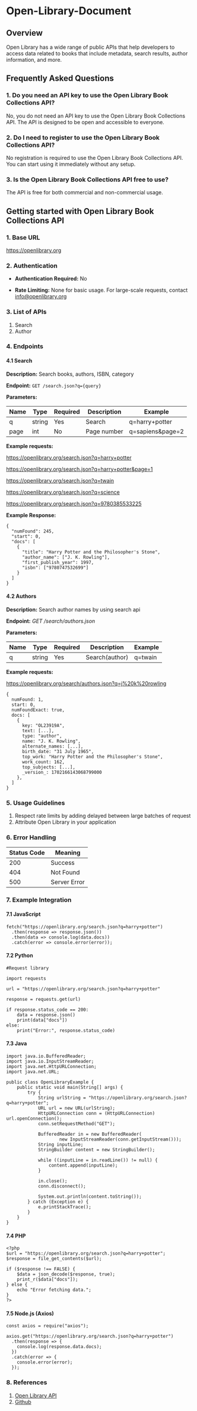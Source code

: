 # Open-Library-Document

## Overview

Open Library has a wide range of public APIs that help developers to access data related to books that include metadata, search results, author information, and more. 

## Frequently Asked Questions

### 1. Do you need an API key to use the Open Library Book Collections API?

No, you do not need an API key to use the Open Library Book Collections API. The API is designed to be open and accessible to everyone.

### 2. Do I need to register to use the Open Library Book Collections API?

No registration is required to use the Open Library Book Collections API. You can start using it immediately without any setup.

### 3. Is the Open Library Book Collections API free to use?

The API is free for both commercial and non-commercial usage.

## Getting started with Open Library Book Collections API

### 1. Base URL

<https://openlibrary.org>

### 2. Authentication 

- **Authentication Required:** No

- **Rate Limiting:** None for basic usage. For large-scale requests, contact <info@openlibrary.org>


### 3. List of APIs

1. Search
2. Author

### 4. Endpoints

#### 4.1 Search

**Description:** Search books, authors, ISBN, category

**Endpoint:** `GET /search.json?q={query}`

**Parameters:**

| Name | Type | Required | Description | Example |
|------|------|----------|-------------|---------|
| q    | string | Yes    | Search      | q=harry+potter|
| page | int  |  No      | Page number | q=sapiens&page=2 |

**Example requests:**

<https://openlibrary.org/search.json?q=harry+potter>

<https://openlibrary.org/search.json?q=harry+potter&page=1>

<https://openlibrary.org/search.json?q=twain>

<https://openlibrary.org/search.json?q=science>

<https://openlibrary.org/search.json?q=9780385533225>

**Example Response:**
```
{
  "numFound": 245,
  "start": 0,
  "docs": [
    {
      "title": "Harry Potter and the Philosopher's Stone",
      "author_name": ["J. K. Rowling"],
      "first_publish_year": 1997,
      "isbn": ["9780747532699"]
    }
  ]
}
```
#### 4.2 Authors

**Description:** Search author names by using search api

**Endpoint:**  *GET /search/authors.json*

**Parameters:**

| Name | Type | Required | Description | Example |
|------|------|----------|-------------|--------|
|q     | string | Yes    | Search(author) | q=twain |


**Example requests:**

<https://openlibrary.org/search/authors.json?q=j%20k%20rowling> 

```
{
  numFound: 1,
  start: 0,
  numFoundExact: true,
  docs: [
    {
      key: "OL23919A",
      text: [...],
      type: "author",
      name: "J. K. Rowling",
      alternate_names: [...],
      birth_date: "31 July 1965",
      top_work: "Harry Potter and the Philosopher's Stone",
      work_count: 162,
      top_subjects: [...],
      _version_: 1702166143068799000
    },
  ]
}
```

### 5. Usage Guidelines 

1. Respect rate limits by adding delayed between large batches of request
2. Attribute Open Library in your application 

### 6. Error Handling

| Status Code | Meaning |
|-------------| --------|
| 200         | Success |
| 404         | Not Found |
| 500         | Server Error |

### 7. Example Integration 

#### 7.1 JavaScript

```
fetch("https://openlibrary.org/search.json?q=harry+potter")
  .then(response => response.json())
  .then(data => console.log(data.docs))
  .catch(error => console.error(error));

```
#### 7.2 Python

```
#Request library

import requests

url = "https://openlibrary.org/search.json?q=harry+potter"

response = requests.get(url)

if response.status_code == 200:
    data = response.json()
    print(data["docs"])
else:
    print("Error:", response.status_code)

```
#### 7.3 Java

```
import java.io.BufferedReader;
import java.io.InputStreamReader;
import java.net.HttpURLConnection;
import java.net.URL;

public class OpenLibraryExample {
    public static void main(String[] args) {
        try {
            String urlString = "https://openlibrary.org/search.json?q=harry+potter";
            URL url = new URL(urlString);
            HttpURLConnection conn = (HttpURLConnection) url.openConnection();
            conn.setRequestMethod("GET");

            BufferedReader in = new BufferedReader(
                    new InputStreamReader(conn.getInputStream()));
            String inputLine;
            StringBuilder content = new StringBuilder();

            while ((inputLine = in.readLine()) != null) {
                content.append(inputLine);
            }

            in.close();
            conn.disconnect();

            System.out.println(content.toString());
        } catch (Exception e) {
            e.printStackTrace();
        }
    }
}

```
#### 7.4 PHP

```
<?php
$url = "https://openlibrary.org/search.json?q=harry+potter";
$response = file_get_contents($url);

if ($response !== FALSE) {
    $data = json_decode($response, true);
    print_r($data["docs"]);
} else {
    echo "Error fetching data.";
}
?>

```

#### 7.5 Node.js (Axios)

```
const axios = require("axios");

axios.get("https://openlibrary.org/search.json?q=harry+potter")
  .then(response => {
    console.log(response.data.docs);
  })
  .catch(error => {
    console.error(error);
  });

```

### 8. References 

1. [Open Library API](https://openlibrary.org/developers/api)
2. [Github](https://github.com/internetarchive/openlibrary-client)



